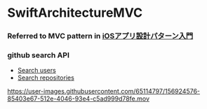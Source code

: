 # SwiftArchitectureMVC

### Referred to MVC pattern in [iOSアプリ設計パターン入門](https://peaks.cc/books/iOS_architecture)


### github search API 
- [Search users](https://docs.github.com/ja/rest/reference/search#search-users)
- [Search repositories](https://docs.github.com/ja/rest/reference/search#search-repositories)




https://user-images.githubusercontent.com/65114797/156924576-85403e67-512e-4046-93e4-c5ad999d78fe.mov


